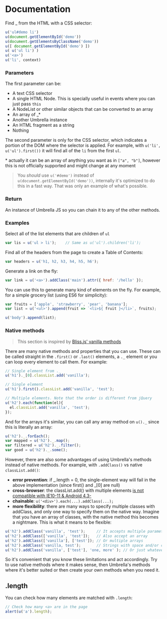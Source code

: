 # Documentation

Find _ from the HTML with a CSS selector:

```js
u('ul#demo li')
u(document.getElementById('demo'))
u(document.getElementsByClassName('demo'))
u([ document.getElementById('demo') ])
u( u('ul li') )
u('<a>')
u('li', context)
```


### Parameters

The first parameter can be:

- A text CSS selector
- A single HTML Node. This is specially useful in events where you can just pass `this`
- A NodeList or other similar objects that can be converted to an array
- An array of _*
- Another Umbrella instance
- An HTML fragment as a string
- Nothing

The second parameter is only for the CSS selector, which indicates a portion of the DOM where the selector is applied. For example, with `u('li', u('ul').first())` it will find all of the `li` from the first `ul`.


\* actually it can be an array of anything you want as in `["a", "b"]`, however this is not officially supported and might change at any moment

> You *should* use `u('#demo')` instead of `u(document.getElementById('demo'))`, internally it's optimized to do this in a fast way. That was only an example of what's possible.


### Return

An instance of Umbrella JS so you can chain it to any of the other methods.



### Examples

Select all of the list elements that are children of `ul`

```js
var lis = u('ul > li');    // Same as u('ul').children('li');
```

Find all of the headers from the page to create a Table of Contents:

```js
var headers = u('h1, h2, h3, h4, h5, h6');
```

Generate a link on the fly:

```js
var link = u('<a>').addClass('main').attr({ href: '/hello' });
```

You can use this to generate many kind of elements on the fly. For example, for a simple grocery list (using ES6 for simplicity):

```js
var fruits = ['apple', 'strawberry', 'pear', 'banana'];
var list = u('<ul>').append(fruit => `<li>${ fruit }</li>`, fruits);

u('body').append(list);
```



### Native methods

> This section is inspired by [Bliss.js' vanilla methods](http://blissfuljs.com/docs.html#vanilla)

There are many native methods and properties that you can use. These can be called straight in the `.first()` or `.last()` elements, a `._` element or you can loop every element to call them. For example:

```js
// Single element from ._
u('h1')._[0].classList.add('vanilla');

// Single element
u('h1').first().classList.add('vanilla', 'test');

// Multiple elements. Note that the order is different from jQuery
u('h2').each(function(el){
  el.classList.add('vanilla', 'test');
});
```

And for the arrays it's similar, you can call any array method on `u()._` since this is literally an array:

```js
u('h2')._.forEach();
var mapped = u('h2')._.map();
var filtered = u('h2')._.filter();
var good = u('h2')._.some();
```

However, there are also some advantages of using Umbrella's methods instead of native methods. For example, with `.addClass()` vs native `classList.add()`:

- **error prevention**: if _.length = 0, the single-element way will fail in the above implementation (since first() and _[0] are null)
- **cross-browser**: the classList.add() with multiple elements [is not compatible with IE10-11 & Android 4.3-](http://caniuse.com/#search=classList)
- **chainable**: `u('<div>').each(...).addClass(...);`
- **more flexibility**: there are many ways to specify multiple classes with addClass, and only one way to specify them on the native way. Imagine that you have an array of classes, with the native method this becomes a nightmare. This is what it means to be flexible:

```js
u('h2').addClass('vanilla', 'test');     // It accepts multiple parameters
u('h2').addClass(['vanilla', 'test']);   // Also accept an array
u('h2').addClass(['vanilla'], ['test']); // Or multiple arrays
u('h2').addClass('vanilla, test');       // Strings with space and/or comma
u('h2').addClass('vanilla', ['test'], 'one, more' ); // Or just whatever
```

So it's convenient that you know these limitations and act accordingly. Try to use native methods where it makes sense, then Umbrella's methods where it's better suited or then create your own methods when you need it.



## .length

You can check how many elements are matched with `.length`:

```js
// Check how many <a> are in the page
alert(u('a').length);
```
